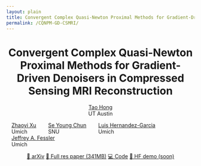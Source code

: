 ```yaml
---
layout: plain
title: Convergent Complex Quasi-Newton Proximal Methods for Gradient-Driven Denoisers in Compressed Sensing MRI Reconstruction
permalink: /CQNPM-GD-CSMRI/
---
```



<h1 style="text-align: center;" class="big-title">Convergent Complex Quasi-Newton Proximal Methods for Gradient-Driven Denoisers in Compressed Sensing MRI Reconstruction</h1>

<p style="text-align: center;">
  <a href="https://hongtao-argmin.github.io">Tao Hong</a> <br>UT Austin
  </div>
  <div style="display: inline-block; margin: 0 1em;">
  <a href="#">Zhaoyi Xu</a> <br>Umich
  </div>
  <div style="display: inline-block; margin: 0 1em;">
  <a href="https://icl.snu.ac.kr">Se Young Chun</a><br>SNU
  </div>
  <div style="display: inline-block; margin: 0 1em;">
  <a href="#">Luis Hernandez-Garcia</a> <br>Umich
  </div>
  <div style="display: inline-block; margin: 0 1em;">
 <a href="https://web.eecs.umich.edu/~fessler/">Jeffrey A. Fessler</a><br>Umich
  </div>
</p>

<p style="text-align: center;">
  <a href="#" class="btn">📄 arXiv</a>
  <a href="#" class="btn">📎 Full res paper (341MB)</a>
  <a href="#" class="btn">💻 Code</a>
  <a href="#" class="btn disabled">🤗 HF demo (soon)</a>
</p>

